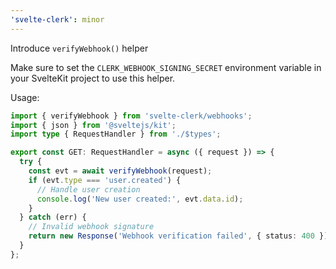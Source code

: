 ```yaml
---
'svelte-clerk': minor
---
```


Introduce `verifyWebhook()` helper

Make sure to set the `CLERK_WEBHOOK_SIGNING_SECRET` environment variable in your SvelteKit project to use this helper.

Usage:

```ts
import { verifyWebhook } from 'svelte-clerk/webhooks';
import { json } from '@sveltejs/kit';
import type { RequestHandler } from './$types';

export const GET: RequestHandler = async ({ request }) => {
  try {
    const evt = await verifyWebhook(request);
    if (evt.type === 'user.created') {
      // Handle user creation
      console.log('New user created:', evt.data.id);
    }
  } catch (err) {
    // Invalid webhook signature
    return new Response('Webhook verification failed', { status: 400 });
  }
};
```
